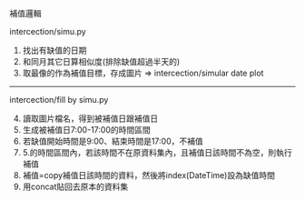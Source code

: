 補值邏輯

intercection/simu.py
1. 找出有缺值的日期
2. 和同月其它日算相似度(排除缺值超過半天的)
3. 取最像的作為補值目標，存成圖片 => intercection/simular date plot
-----------------------------------------------------------
intercection/fill by simu.py

4. 讀取圖片檔名，得到被補值日跟補值日
5. 生成被補值日7:00-17:00的時間區間
6. 若缺值開始時間是9:00、結束時間是17:00，不補值
7. 5.的時間區間內，若該時間不在原資料集內，且補值日該時間不為空，則執行補值
8. 補值=copy補值日該時間的資料，然後將index(DateTime)設為缺值時間
9. 用concat貼回去原本的資料集
